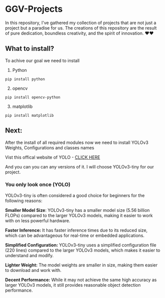 # GGV-Projects

In this repository, I've gathered my collection of projects that are not just a project but a paradise for us. The creations of this repository are the result of pure dedication, boundless creativity, and the spirit of innovation. ❤️❤️

## What to install?
To achive our goal we need to install
1. Python
```
pip install python
```
2. opencv
```
pip install opencv-python
```
3. matplotlib
```
pip install matplotlib
```

## Next:

After the install of all required modules now we need to install YOLOv3 Weights, Configurations and classes names

Vist this offical website of YOLO - [CLICK HERE](https://pjreddie.com/yolo/)

And you can you can any versions of it.
I will choose YOLOv3-tiny for our project.

### You only look once (YOLO)
YOLOv3-tiny is often considered a good choice for beginners for the following reasons:

**Smaller Model Size**: YOLOv3-tiny has a smaller model size (5.56 billion FLOPs) compared to the larger YOLOv3 models, making it easier to work with on less powerful hardware.

**Faster Inference:** It has faster inference times due to its reduced size, which can be advantageous for real-time or embedded applications.

**Simplified Configuration:** YOLOv3-tiny uses a simplified configuration file (220 lines) compared to the larger YOLOv3 models, which makes it easier to understand and modify.

**Lighter Weight:** The model weights are smaller in size, making them easier to download and work with.

**Decent Performance:** While it may not achieve the same high accuracy as larger YOLOv3 models, it still provides reasonable object detection performance.